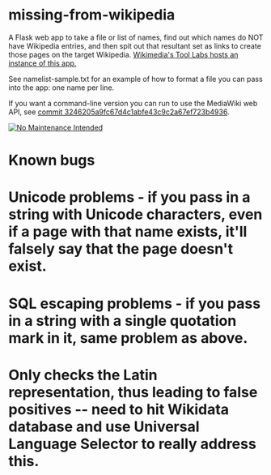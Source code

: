 missing-from-wikipedia
======================

A Flask web app to take a file or list of names, find out which names do NOT have Wikipedia entries, and then spit out that resultant set as links to create those pages on the target Wikipedia. [Wikimedia's Tool Labs hosts an instance of this app.](https://tools.wmflabs.org/missing-from-wikipedia/index)

See namelist-sample.txt for an example of how to format a file you can pass into the app: one name per line.

If you want a command-line version you can run to use the MediaWiki web API, see [commit 3246205a9fc67d4c1abfe43c9c2a67ef723b4936](https://github.com/brainwane/missing-from-wikipedia/tree/3246205a9fc67d4c1abfe43c9c2a67ef723b4936).

[![No Maintenance Intended](http://unmaintained.tech/badge.svg)](http://unmaintained.tech/)

Known bugs
==========

# Unicode problems - if you pass in a string with Unicode characters, even if a page with that name exists, it'll falsely say that the page doesn't exist.
# SQL escaping problems - if you pass in a string with a single quotation mark in it, same problem as above.
# Only checks the Latin representation, thus leading to false positives -- need to hit Wikidata database and use Universal Language Selector to really address this.
